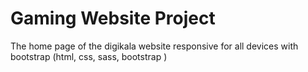 # Gaming Website Project

The home page of the digikala website responsive for all devices with bootstrap (html, css, sass, bootstrap )
